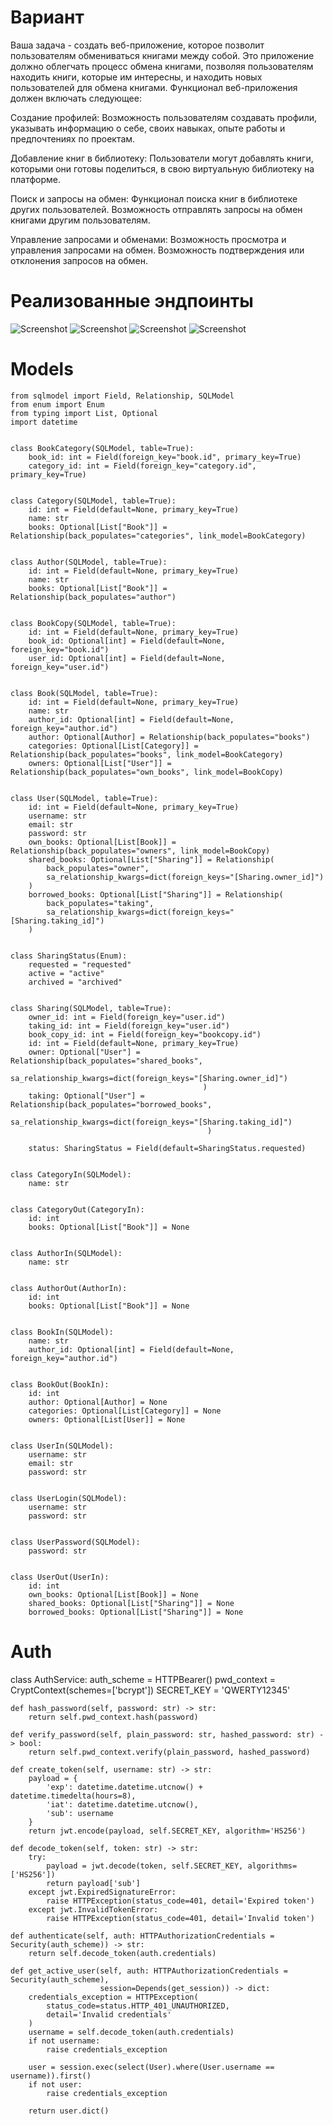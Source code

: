 # Вариант
Ваша задача - создать веб-приложение, которое позволит пользователям обмениваться книгами между собой. Это приложение должно облегчать процесс обмена книгами, позволяя пользователям находить книги, которые им интересны, и находить новых пользователей для обмена книгами. Функционал веб-приложения должен включать следующее:

Создание профилей: Возможность пользователям создавать профили, указывать информацию о себе, своих навыках, опыте работы и предпочтениях по проектам.

Добавление книг в библиотеку: Пользователи могут добавлять книги, которыми они готовы поделиться, в свою виртуальную библиотеку на платформе.

Поиск и запросы на обмен: Функционал поиска книг в библиотеке других пользователей. Возможность отправлять запросы на обмен книгами другим пользователям.

Управление запросами и обменами: Возможность просмотра и управления запросами на обмен. Возможность подтверждения или отклонения запросов на обмен.

# Реализованные эндпоинты

![Screenshot](endpoints/img.png)
![Screenshot](endpoints/img_1.png)
![Screenshot](endpoints/img_2.png)
![Screenshot](endpoints/img_3.png)
# Models
    from sqlmodel import Field, Relationship, SQLModel
    from enum import Enum
    from typing import List, Optional
    import datetime
    
    
    class BookCategory(SQLModel, table=True):
        book_id: int = Field(foreign_key="book.id", primary_key=True)
        category_id: int = Field(foreign_key="category.id", primary_key=True)
    
    
    class Category(SQLModel, table=True):
        id: int = Field(default=None, primary_key=True)
        name: str
        books: Optional[List["Book"]] = Relationship(back_populates="categories", link_model=BookCategory)
    
    
    class Author(SQLModel, table=True):
        id: int = Field(default=None, primary_key=True)
        name: str
        books: Optional[List["Book"]] = Relationship(back_populates="author")
    
    
    class BookCopy(SQLModel, table=True):
        id: int = Field(default=None, primary_key=True)
        book_id: Optional[int] = Field(default=None, foreign_key="book.id")
        user_id: Optional[int] = Field(default=None, foreign_key="user.id")
    
    
    class Book(SQLModel, table=True):
        id: int = Field(default=None, primary_key=True)
        name: str
        author_id: Optional[int] = Field(default=None, foreign_key="author.id")
        author: Optional[Author] = Relationship(back_populates="books")
        categories: Optional[List[Category]] = Relationship(back_populates="books", link_model=BookCategory)
        owners: Optional[List["User"]] = Relationship(back_populates="own_books", link_model=BookCopy)
    
    
    class User(SQLModel, table=True):
        id: int = Field(default=None, primary_key=True)
        username: str
        email: str
        password: str
        own_books: Optional[List[Book]] = Relationship(back_populates="owners", link_model=BookCopy)
        shared_books: Optional[List["Sharing"]] = Relationship(
            back_populates="owner",
            sa_relationship_kwargs=dict(foreign_keys="[Sharing.owner_id]")
        )
        borrowed_books: Optional[List["Sharing"]] = Relationship(
            back_populates="taking",
            sa_relationship_kwargs=dict(foreign_keys="[Sharing.taking_id]")
        )
    
    
    class SharingStatus(Enum):
        requested = "requested"
        active = "active"
        archived = "archived"
    
    
    class Sharing(SQLModel, table=True):
        owner_id: int = Field(foreign_key="user.id")
        taking_id: int = Field(foreign_key="user.id")
        book_copy_id: int = Field(foreign_key="bookcopy.id")
        id: int = Field(default=None, primary_key=True)
        owner: Optional["User"] = Relationship(back_populates="shared_books",
                                               sa_relationship_kwargs=dict(foreign_keys="[Sharing.owner_id]")
                                               )
        taking: Optional["User"] = Relationship(back_populates="borrowed_books",
                                                sa_relationship_kwargs=dict(foreign_keys="[Sharing.taking_id]")
                                                )
    
        status: SharingStatus = Field(default=SharingStatus.requested)
    
    
    class CategoryIn(SQLModel):
        name: str
    
    
    class CategoryOut(CategoryIn):
        id: int
        books: Optional[List["Book"]] = None
    
    
    class AuthorIn(SQLModel):
        name: str
    
    
    class AuthorOut(AuthorIn):
        id: int
        books: Optional[List["Book"]] = None
    
    
    class BookIn(SQLModel):
        name: str
        author_id: Optional[int] = Field(default=None, foreign_key="author.id")
    
    
    class BookOut(BookIn):
        id: int
        author: Optional[Author] = None
        categories: Optional[List[Category]] = None
        owners: Optional[List[User]] = None
    
    
    class UserIn(SQLModel):
        username: str
        email: str
        password: str
    
    
    class UserLogin(SQLModel):
        username: str
        password: str
    
    
    class UserPassword(SQLModel):
        password: str
    
    
    class UserOut(UserIn):
        id: int
        own_books: Optional[List[Book]] = None
        shared_books: Optional[List["Sharing"]] = None
        borrowed_books: Optional[List["Sharing"]] = None

# Auth

class AuthService:
    auth_scheme = HTTPBearer()
    pwd_context = CryptContext(schemes=['bcrypt'])
    SECRET_KEY = 'QWERTY12345'

    def hash_password(self, password: str) -> str:
        return self.pwd_context.hash(password)

    def verify_password(self, plain_password: str, hashed_password: str) -> bool:
        return self.pwd_context.verify(plain_password, hashed_password)

    def create_token(self, username: str) -> str:
        payload = {
            'exp': datetime.datetime.utcnow() + datetime.timedelta(hours=8),
            'iat': datetime.datetime.utcnow(),
            'sub': username
        }
        return jwt.encode(payload, self.SECRET_KEY, algorithm='HS256')

    def decode_token(self, token: str) -> str:
        try:
            payload = jwt.decode(token, self.SECRET_KEY, algorithms=['HS256'])
            return payload['sub']
        except jwt.ExpiredSignatureError:
            raise HTTPException(status_code=401, detail='Expired token')
        except jwt.InvalidTokenError:
            raise HTTPException(status_code=401, detail='Invalid token')

    def authenticate(self, auth: HTTPAuthorizationCredentials = Security(auth_scheme)) -> str:
        return self.decode_token(auth.credentials)

    def get_active_user(self, auth: HTTPAuthorizationCredentials = Security(auth_scheme),
                        session=Depends(get_session)) -> dict:
        credentials_exception = HTTPException(
            status_code=status.HTTP_401_UNAUTHORIZED,
            detail='Invalid credentials'
        )
        username = self.decode_token(auth.credentials)
        if not username:
            raise credentials_exception

        user = session.exec(select(User).where(User.username == username)).first()
        if not user:
            raise credentials_exception

        return user.dict()

